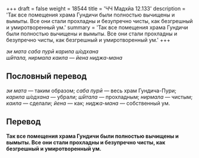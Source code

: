 +++
draft = false
weight = 18544
title = 'ЧЧ Мадхйа 12.133'
description = 'Так все помещения храма Гундичи были полностью вычищены и вымыты. Все они стали прохладны и безупречно чисты, как безгрешный и умиротворенный ум.'
summary = 'Так все помещения храма Гундичи были полностью вычищены и вымыты. Все они стали прохладны и безупречно чисты, как безгрешный и умиротворенный ум.'
+++

_эи мата саба пурӣ карила ш́одхана  
ш́ӣтала, нирмала каила — йена ниджа-мана_

## Пословный перевод

_эи_ _мата_ — таким образом; _саба_ _пурӣ_ — весь храм Гундича-Пури; _карила_ _ш́одхана_ — убрали; _ш́ӣтала_ — прохладным; _нирмала_ — чистым; _каила_ — сделали; _йена_ — как; _ниджа_\-_мана_ — собственный ум.

## Перевод

**Так все помещения храма Гундичи были полностью вычищены и вымыты. Все они стали прохладны и безупречно чисты, как безгрешный и умиротворенный ум.**
